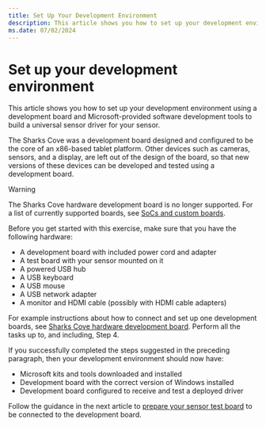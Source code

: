 ```yaml
---
title: Set Up Your Development Environment
description: This article shows you how to set up your development environment using the Sharks Cove board and Microsoft-provided software development tools to build a universal sensor driver for your sensor.
ms.date: 07/02/2024
---
```


# Set up your development environment

This article shows you how to set up your development environment using a development board and Microsoft-provided software development tools to build a universal sensor driver for your sensor.

The Sharks Cove was a development board designed and configured to be the core of an x86-based tablet platform. Other devices such as cameras, sensors, and a display, are left out of the design of the board, so that new versions of these devices can be developed and tested using a development board.

> [!WARNING]
> The Sharks Cove hardware development board is no longer supported. For a list of currently supported boards, see [SoCs and custom boards](/windows/iot-core/learn-about-hardware/socsandcustomboards).

Before you get started with this exercise, make sure that you have the following hardware:

- A development board with included power cord and adapter
- A test board with your sensor mounted on it
- A powered USB hub
- A USB keyboard
- A USB mouse
- A USB network adapter
- A monitor and HDMI cable (possibly with HDMI cable adapters)

For example instructions about how to connect and set up one development boards, see [Sharks Cove hardware development board](/previous-versions/windows/hardware/devtest/devboards/sharks-cove-hardware-development-board). Perform all the tasks up to, and including, Step 4.

If you successfully completed the steps suggested in the preceding paragraph, then your development environment should now have:

- Microsoft kits and tools downloaded and installed
- Development board with the correct version of Windows installed
- Development board configured to receive and test a deployed driver

Follow the guidance in the next article to [prepare your sensor test board](prepare-your-sensor-test-board.md) to be connected to the development board.
